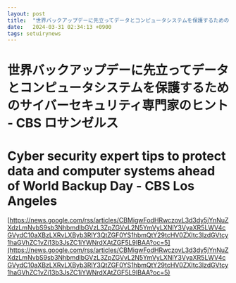 ```yaml
---
layout: post
title:  "世界バックアップデーに先立ってデータとコンピュータシステムを保護するためのサイバーセキュリティ専門家のヒント - CBS ロサンゼルス"
date:   2024-03-31 02:34:13 +0900
tags: setuirynews 
---
```


# 世界バックアップデーに先立ってデータとコンピュータシステムを保護するためのサイバーセキュリティ専門家のヒント - CBS ロサンゼルス



# Cyber security expert tips to protect data and computer systems ahead of World Backup Day - CBS Los Angeles

[https://news.google.com/rss/articles/CBMigwFodHRwczovL3d3dy5jYnNuZXdzLmNvbS9sb3NhbmdlbGVzL3ZpZGVvL2N5YmVyLXNlY3VyaXR5LWV4cGVydC10aXBzLXRvLXByb3RlY3QtZGF0YS1hbmQtY29tcHV0ZXItc3lzdGVtcy1haGVhZC1vZi13b3JsZC1iYWNrdXAtZGF5L9IBAA?oc=5](https://news.google.com/rss/articles/CBMigwFodHRwczovL3d3dy5jYnNuZXdzLmNvbS9sb3NhbmdlbGVzL3ZpZGVvL2N5YmVyLXNlY3VyaXR5LWV4cGVydC10aXBzLXRvLXByb3RlY3QtZGF0YS1hbmQtY29tcHV0ZXItc3lzdGVtcy1haGVhZC1vZi13b3JsZC1iYWNrdXAtZGF5L9IBAA?oc=5)

